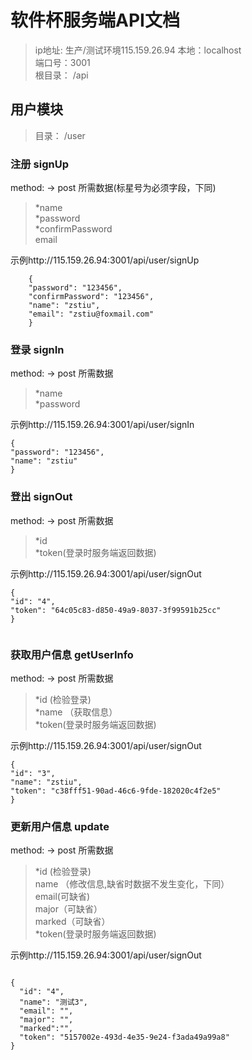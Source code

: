 # 软件杯服务端API文档 

> ip地址: 生产/测试环境115.159.26.94   本地：localhost   
> 端口号：3001  
> 根目录： /api  

## 用户模块
> 目录： /user

### 注册 **signUp**
method: -> post
所需数据(标星号为必须字段，下同)
> *name  
> *password  
> *confirmPassword  
> email  

示例http://115.159.26.94:3001/api/user/signUp
```
    {
    "password": "123456",
    "confirmPassword": "123456",
    "name": "zstiu",
    "email": "zstiu@foxmail.com"
    }

```

### 登录  **signIn**
method: -> post
所需数据
> *name  
> *password  

示例http://115.159.26.94:3001/api/user/signIn
```
{
"password": "123456",
"name": "zstiu"
}

```

### 登出  **signOut**
method: -> post
所需数据
> *id   
> *token(登录时服务端返回数据)

示例http://115.159.26.94:3001/api/user/signOut
```
{
"id": "4",  
"token": "64c05c83-d850-49a9-8037-3f99591b25cc"
}


```

### 获取用户信息  **getUserInfo**
method: -> post
所需数据
> *id (检验登录)  
> *name （获取信息）  
> *token(登录时服务端返回数据)

示例http://115.159.26.94:3001/api/user/signOut
```
{
"id": "3",
"name": "zstiu",
"token": "c38fff51-90ad-46c6-9fde-182020c4f2e5"
}
```

### 更新用户信息  **update**
method: -> post
所需数据
> *id (检验登录)  
> name （修改信息,缺省时数据不发生变化，下同）  
> email(可缺省)  
> major（可缺省）  
> marked（可缺省）  
> *token(登录时服务端返回数据)

示例http://115.159.26.94:3001/api/user/signOut
```

{
  "id": "4",
  "name": "测试3",
  "email": "",
  "major": "",
  "marked":"",
  "token": "5157002e-493d-4e35-9e24-f3ada49a99a8"
}

```
